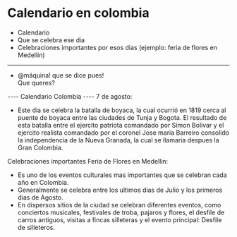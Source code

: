 # Calendario en colombia
- Calendario
- Que se celebra ese dia
- Celebraciones importantes por esos dias (ejemplo: feria de flores en Medellin)
------------
- @máquina! que se dice pues!  
Que queres?

---- Calendario Colombia ----
7 de agosto:
- Este dia se celebra la batalla de boyaca, la cual ocurrió en 1819 cerca al puente de boyaca entre las ciudades de Tunja y Bogota. El resultado de esta batalla entre el ejercito patriota comandado por Simon Bolivar y el ejercito realista comandado por el coronel Jose maria Barreiro consolido la independencia de la Nueva Granada, la cual se llamaria despues la Gran Colombia.

Celebraciones importantes
Feria de Flores en Medellin:
- Es uno de los eventos culturales mas importantes que se celebran cada año en Colombia.
- Generalmente se celebra entre los ultimos dias de Julio y los primeros dias de Agosto.
- En dispersos sitios de la ciudad se celebran diferentes eventos, como conciertos musicales, festivales de troba, pajaros y flores, el desfile de carros antiguos, visitas a fincas silleteras y el evento principal: Desfile de silleteros. 
